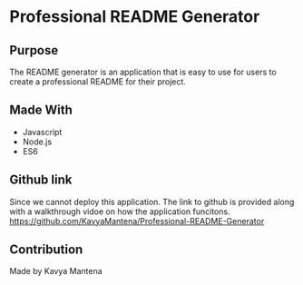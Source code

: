 # Professional README Generator


## Purpose
The README generator is an application that is easy to use for users to create a professional README for their project.

## Made With
* Javascript
* Node.js
* ES6

## Github link
Since we cannot deploy this application. The link to github is provided along with a walkthrough vidoe on how the application funcitons.
https://github.com/KavyaMantena/Professional-README-Generator

## Contribution
Made by Kavya Mantena